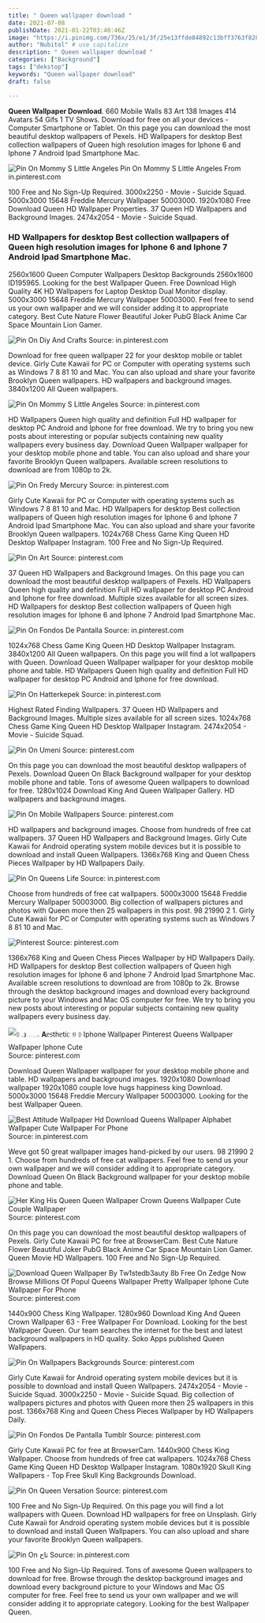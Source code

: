 ```yaml
---
title: " Queen wallpaper download "
date: 2021-07-08
publishDate: 2021-01-22T03:40:46Z
image: "https://i.pinimg.com/736x/25/e1/3f/25e13ffde84892c13bff3763f82898c4.jpg"
author: "Nubitol" # use capitalize
description: " Queen wallpaper download "
categories: ["Background"]
tags: ["dekstop"]
keywords: "Queen wallpaper download"
draft: false

---
```



**Queen Wallpaper Download**. 660 Mobile Walls 83 Art 138 Images 414 Avatars 54 Gifs 1 TV Shows. Download for free on all your devices - Computer Smartphone or Tablet. On this page you can download the most beautiful desktop wallpapers of Pexels. HD Wallpapers for desktop Best collection wallpapers of Queen high resolution images for Iphone 6 and Iphone 7 Android Ipad Smartphone Mac.

![Pin On Mommy S Little Angeles](https://i.pinimg.com/736x/0a/26/d9/0a26d9f338fcc564b83cb1c77356d412.jpg "Pin On Mommy S Little Angeles")
Pin On Mommy S Little Angeles From in.pinterest.com


100 Free and No Sign-Up Required. 3000x2250 - Movie - Suicide Squad. 5000x3000 15648 Freddie Mercury Wallpaper 50003000. 1920x1080 Free Download Queen HD Wallpaper Properties. 37 Queen HD Wallpapers and Background Images. 2474x2054 - Movie - Suicide Squad.

### HD Wallpapers for desktop Best collection wallpapers of Queen high resolution images for Iphone 6 and Iphone 7 Android Ipad Smartphone Mac.

2560x1600 Queen Computer Wallpapers Desktop Backgrounds 2560x1600 ID195965. Looking for the best Wallpaper Queen. Free Download High Quality 4K HD Wallpapers for Laptop Desktop Dual Monitor display. 5000x3000 15648 Freddie Mercury Wallpaper 50003000. Feel free to send us your own wallpaper and we will consider adding it to appropriate category. Best Cute Nature Flower Beautiful Joker PubG Black Anime Car Space Mountain Lion Gamer.


![Pin On Diy And Crafts](https://i.pinimg.com/originals/02/29/20/02292026c3f63880a1f27fe71489fc8f.jpg "Pin On Diy And Crafts")
Source: in.pinterest.com

Download for free queen wallpaper 22 for your desktop mobile or tablet device. Girly Cute Kawaii for PC or Computer with operating systems such as Windows 7 8 81 10 and Mac. You can also upload and share your favorite Brooklyn Queen wallpapers. HD wallpapers and background images. 3840x1200 All Queen wallpapers.

![Pin On Mommy S Little Angeles](https://i.pinimg.com/736x/0a/26/d9/0a26d9f338fcc564b83cb1c77356d412.jpg "Pin On Mommy S Little Angeles")
Source: in.pinterest.com

HD Wallpapers Queen high quality and definition Full HD wallpaper for desktop PC Android and Iphone for free download. We try to bring you new posts about interesting or popular subjects containing new quality wallpapers every business day. Download Queen Wallpaper wallpaper for your desktop mobile phone and table. You can also upload and share your favorite Brooklyn Queen wallpapers. Available screen resolutions to download are from 1080p to 2k.

![Pin On Fredy Mercury](https://i.pinimg.com/736x/4b/91/52/4b9152b2bfc6b09c589a8b09690978b5.jpg "Pin On Fredy Mercury")
Source: in.pinterest.com

Girly Cute Kawaii for PC or Computer with operating systems such as Windows 7 8 81 10 and Mac. HD Wallpapers for desktop Best collection wallpapers of Queen high resolution images for Iphone 6 and Iphone 7 Android Ipad Smartphone Mac. You can also upload and share your favorite Brooklyn Queen wallpapers. 1024x768 Chess Game King Queen HD Desktop Wallpaper Instagram. 100 Free and No Sign-Up Required.

![Pin On Art](https://i.pinimg.com/736x/fa/59/2f/fa592fc8a9c2491822da3e7c4e9582d9.jpg "Pin On Art")
Source: pinterest.com

37 Queen HD Wallpapers and Background Images. On this page you can download the most beautiful desktop wallpapers of Pexels. HD Wallpapers Queen high quality and definition Full HD wallpaper for desktop PC Android and Iphone for free download. Multiple sizes available for all screen sizes. HD Wallpapers for desktop Best collection wallpapers of Queen high resolution images for Iphone 6 and Iphone 7 Android Ipad Smartphone Mac.

![Pin On Fondos De Pantalla](https://i.pinimg.com/736x/c9/36/d4/c936d46504c64d42212e554f3236c9d0.jpg "Pin On Fondos De Pantalla")
Source: in.pinterest.com

1024x768 Chess Game King Queen HD Desktop Wallpaper Instagram. 3840x1200 All Queen wallpapers. On this page you will find a lot wallpapers with Queen. Download Queen Wallpaper wallpaper for your desktop mobile phone and table. HD Wallpapers Queen high quality and definition Full HD wallpaper for desktop PC Android and Iphone for free download.

![Pin On Hatterkepek](https://i.pinimg.com/736x/49/09/24/4909244991b83727fa0706162db63e91.jpg "Pin On Hatterkepek")
Source: in.pinterest.com

Highest Rated Finding Wallpapers. 37 Queen HD Wallpapers and Background Images. Multiple sizes available for all screen sizes. 1024x768 Chess Game King Queen HD Desktop Wallpaper Instagram. 2474x2054 - Movie - Suicide Squad.

![Pin On Umeni](https://i.pinimg.com/736x/a9/9e/af/a99eaf8ab2b5e7b8a500788f54eae462.jpg "Pin On Umeni")
Source: pinterest.com

On this page you can download the most beautiful desktop wallpapers of Pexels. Download Queen On Black Background wallpaper for your desktop mobile phone and table. Tons of awesome Queen wallpapers to download for free. 1280x1024 Download King And Queen Wallpaper Gallery. HD wallpapers and background images.

![Pin On Mobile Wallpapers](https://i.pinimg.com/564x/5a/43/1e/5a431e15099c8e0ad7fd80ca2f3683ff.jpg "Pin On Mobile Wallpapers")
Source: pinterest.com

HD wallpapers and background images. Choose from hundreds of free cat wallpapers. 37 Queen HD Wallpapers and Background Images. Girly Cute Kawaii for Android operating system mobile devices but it is possible to download and install Queen Wallpapers. 1366x768 King and Queen Chess Pieces Wallpaper by HD Wallpapers Daily.

![Pin On Queens Life](https://i.pinimg.com/736x/a9/33/61/a93361cb1a1e5306aef775e25bfe611c.jpg "Pin On Queens Life")
Source: in.pinterest.com

Choose from hundreds of free cat wallpapers. 5000x3000 15648 Freddie Mercury Wallpaper 50003000. Big collection of wallpapers pictures and photos with Queen more then 25 wallpapers in this post. 98 21990 2 1. Girly Cute Kawaii for PC or Computer with operating systems such as Windows 7 8 81 10 and Mac.

![Pinterest](https://i.pinimg.com/originals/7c/21/98/7c2198f7da35e15000c7c498de50c8d3.png "Pinterest")
Source: pinterest.com

1366x768 King and Queen Chess Pieces Wallpaper by HD Wallpapers Daily. HD Wallpapers for desktop Best collection wallpapers of Queen high resolution images for Iphone 6 and Iphone 7 Android Ipad Smartphone Mac. Available screen resolutions to download are from 1080p to 2k. Browse through the desktop background images and download every background picture to your Windows and Mac OS computer for free. We try to bring you new posts about interesting or popular subjects containing new quality wallpapers every business day.

![𖠗 𓈒᭔ 𓂃𓂂 𝐀ᥱ᥉thᥱtiᥴ ୭ 𖠗 Iphone Wallpaper Pinterest Queens Wallpaper Wallpaper Iphone Cute](https://i.pinimg.com/474x/b9/68/2a/b9682afdf97c26934a5e1aef8892619a.jpg "𖠗 𓈒᭔ 𓂃𓂂 𝐀ᥱ᥉thᥱtiᥴ ୭ 𖠗 Iphone Wallpaper Pinterest Queens Wallpaper Wallpaper Iphone Cute")
Source: pinterest.com

Download Queen Wallpaper wallpaper for your desktop mobile phone and table. HD wallpapers and background images. 1920x1080 Download wallpaper 1920x1080 couple love hugs happiness king Download. 5000x3000 15648 Freddie Mercury Wallpaper 50003000. Looking for the best Wallpaper Queen.

![Best Attitude Wallpaper Hd Download Queens Wallpaper Alphabet Wallpaper Cute Wallpaper For Phone](https://i.pinimg.com/564x/80/e3/5d/80e35d92e4585bd62a12499620fd1a0e.jpg "Best Attitude Wallpaper Hd Download Queens Wallpaper Alphabet Wallpaper Cute Wallpaper For Phone")
Source: in.pinterest.com

Weve got 50 great wallpaper images hand-picked by our users. 98 21990 2 1. Choose from hundreds of free cat wallpapers. Feel free to send us your own wallpaper and we will consider adding it to appropriate category. Download Queen On Black Background wallpaper for your desktop mobile phone and table.

![Her King His Queen Queen Wallpaper Crown Queens Wallpaper Cute Couple Wallpaper](https://i.pinimg.com/736x/54/30/22/543022dd5e73aa9d1ce93467f378b3f6.jpg "Her King His Queen Queen Wallpaper Crown Queens Wallpaper Cute Couple Wallpaper")
Source: pinterest.com

On this page you can download the most beautiful desktop wallpapers of Pexels. Girly Cute Kawaii PC for free at BrowserCam. Best Cute Nature Flower Beautiful Joker PubG Black Anime Car Space Mountain Lion Gamer. Queen Movie HD Wallpapers. 100 Free and No Sign-Up Required.

![Download Queen Wallpaper By Tw1stedb3auty 8b Free On Zedge Now Browse Millions Of Popul Queens Wallpaper Pretty Wallpaper Iphone Cute Wallpaper For Phone](https://i.pinimg.com/originals/6c/39/c8/6c39c84abc53a45490edbe85747455f1.jpg "Download Queen Wallpaper By Tw1stedb3auty 8b Free On Zedge Now Browse Millions Of Popul Queens Wallpaper Pretty Wallpaper Iphone Cute Wallpaper For Phone")
Source: pinterest.com

1440x900 Chess King Wallpaper. 1280x960 Download King And Queen Crown Wallpaper 63 - Free Wallpaper For Download. Looking for the best Wallpaper Queen. Our team searches the internet for the best and latest background wallpapers in HD quality. Soko Apps published Queen Wallpapers.

![Pin On Wallpapers Backgrounds](https://i.pinimg.com/originals/6b/a7/57/6ba757700e4f301cd1635ea7459393e5.jpg "Pin On Wallpapers Backgrounds")
Source: pinterest.com

Girly Cute Kawaii for Android operating system mobile devices but it is possible to download and install Queen Wallpapers. 2474x2054 - Movie - Suicide Squad. 3000x2250 - Movie - Suicide Squad. Big collection of wallpapers pictures and photos with Queen more then 25 wallpapers in this post. 1366x768 King and Queen Chess Pieces Wallpaper by HD Wallpapers Daily.

![Pin On Fondos De Pantalla Tumblr](https://i.pinimg.com/736x/2e/13/b4/2e13b4aa289c956e54fbc5f0b12f5ef4.jpg "Pin On Fondos De Pantalla Tumblr")
Source: pinterest.com

Girly Cute Kawaii PC for free at BrowserCam. 1440x900 Chess King Wallpaper. Choose from hundreds of free cat wallpapers. 1024x768 Chess Game King Queen HD Desktop Wallpaper Instagram. 1080x1920 Skull King Wallpapers - Top Free Skull King Backgrounds Download.

![Pin On Queen Versation](https://i.pinimg.com/originals/de/52/a0/de52a0a14f5eb42200d228ed4d98b4b6.png "Pin On Queen Versation")
Source: pinterest.com

100 Free and No Sign-Up Required. On this page you will find a lot wallpapers with Queen. Download HD wallpapers for free on Unsplash. Girly Cute Kawaii for Android operating system mobile devices but it is possible to download and install Queen Wallpapers. You can also upload and share your favorite Brooklyn Queen wallpapers.

![Pin On تاج](https://i.pinimg.com/736x/25/e1/3f/25e13ffde84892c13bff3763f82898c4.jpg "Pin On تاج")
Source: in.pinterest.com

100 Free and No Sign-Up Required. Tons of awesome Queen wallpapers to download for free. Browse through the desktop background images and download every background picture to your Windows and Mac OS computer for free. Feel free to send us your own wallpaper and we will consider adding it to appropriate category. Looking for the best Wallpaper Queen.

